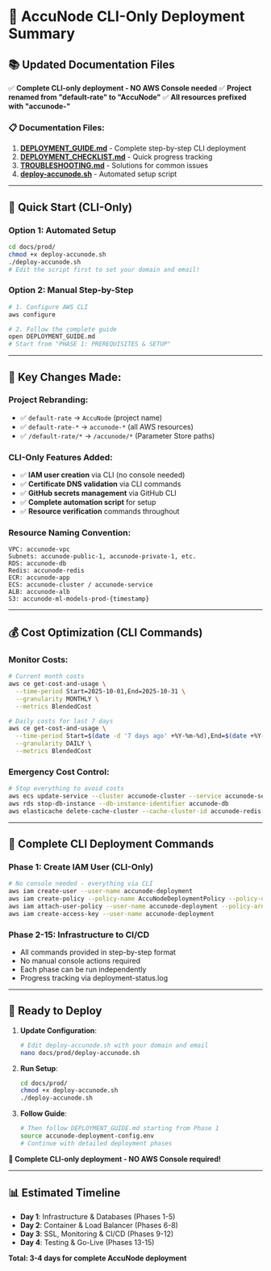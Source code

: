 # 🎯 **AccuNode CLI-Only Deployment Summary**

## **📚 Updated Documentation Files**

✅ **Complete CLI-only deployment - NO AWS Console needed**
✅ **Project renamed from "default-rate" to "AccuNode"** 
✅ **All resources prefixed with "accunode-"**

### **📋 Documentation Files:**

1. **[DEPLOYMENT_GUIDE.md](DEPLOYMENT_GUIDE.md)** - Complete step-by-step CLI deployment
2. **[DEPLOYMENT_CHECKLIST.md](DEPLOYMENT_CHECKLIST.md)** - Quick progress tracking  
3. **[TROUBLESHOOTING.md](TROUBLESHOOTING.md)** - Solutions for common issues
4. **[deploy-accunode.sh](deploy-accunode.sh)** - Automated setup script

---

## **🚀 Quick Start (CLI-Only)**

### **Option 1: Automated Setup**
```bash
cd docs/prod/
chmod +x deploy-accunode.sh
./deploy-accunode.sh
# Edit the script first to set your domain and email!
```

### **Option 2: Manual Step-by-Step**
```bash
# 1. Configure AWS CLI
aws configure

# 2. Follow the complete guide
open DEPLOYMENT_GUIDE.md
# Start from "PHASE 1: PREREQUISITES & SETUP"
```

---

## **🔄 Key Changes Made:**

### **Project Rebranding:**
- ✅ `default-rate` → `AccuNode` (project name)
- ✅ `default-rate-*` → `accunode-*` (all AWS resources)
- ✅ `/default-rate/*` → `/accunode/*` (Parameter Store paths)

### **CLI-Only Features Added:**
- ✅ **IAM user creation** via CLI (no console needed)
- ✅ **Certificate DNS validation** via CLI commands
- ✅ **GitHub secrets management** via GitHub CLI
- ✅ **Complete automation script** for setup
- ✅ **Resource verification** commands throughout

### **Resource Naming Convention:**
```
VPC: accunode-vpc
Subnets: accunode-public-1, accunode-private-1, etc.
RDS: accunode-db  
Redis: accunode-redis
ECR: accunode-app
ECS: accunode-cluster / accunode-service
ALB: accunode-alb
S3: accunode-ml-models-prod-{timestamp}
```

---

## **💰 Cost Optimization (CLI Commands)**

### **Monitor Costs:**
```bash
# Current month costs
aws ce get-cost-and-usage \
  --time-period Start=2025-10-01,End=2025-10-31 \
  --granularity MONTHLY \
  --metrics BlendedCost

# Daily costs for last 7 days
aws ce get-cost-and-usage \
  --time-period Start=$(date -d '7 days ago' +%Y-%m-%d),End=$(date +%Y-%m-%d) \
  --granularity DAILY \
  --metrics BlendedCost
```

### **Emergency Cost Control:**
```bash
# Stop everything to avoid costs
aws ecs update-service --cluster accunode-cluster --service accunode-service --desired-count 0
aws rds stop-db-instance --db-instance-identifier accunode-db
aws elasticache delete-cache-cluster --cache-cluster-id accunode-redis
```

---

## **🔧 Complete CLI Deployment Commands**

### **Phase 1: Create IAM User (CLI-Only)**
```bash
# No console needed - everything via CLI
aws iam create-user --user-name accunode-deployment
aws iam create-policy --policy-name AccuNodeDeploymentPolicy --policy-document file://deployment-policy.json
aws iam attach-user-policy --user-name accunode-deployment --policy-arn arn:aws:iam::$(aws sts get-caller-identity --query Account --output text):policy/AccuNodeDeploymentPolicy
aws iam create-access-key --user-name accunode-deployment
```

### **Phase 2-15: Infrastructure to CI/CD**
- All commands provided in step-by-step format
- No manual console actions required
- Each phase can be run independently
- Progress tracking via deployment-status.log

---

## **🎯 Ready to Deploy**

1. **Update Configuration**:
   ```bash
   # Edit deploy-accunode.sh with your domain and email
   nano docs/prod/deploy-accunode.sh
   ```

2. **Run Setup**:
   ```bash
   cd docs/prod/
   chmod +x deploy-accunode.sh
   ./deploy-accunode.sh
   ```

3. **Follow Guide**:
   ```bash
   # Then follow DEPLOYMENT_GUIDE.md starting from Phase 1
   source accunode-deployment-config.env
   # Continue with detailed deployment phases
   ```

**🚀 Complete CLI-only deployment - NO AWS Console required!**

---

## **📊 Estimated Timeline**
- **Day 1**: Infrastructure & Databases (Phases 1-5)
- **Day 2**: Container & Load Balancer (Phases 6-8)  
- **Day 3**: SSL, Monitoring & CI/CD (Phases 9-12)
- **Day 4**: Testing & Go-Live (Phases 13-15)

**Total: 3-4 days for complete AccuNode deployment**
